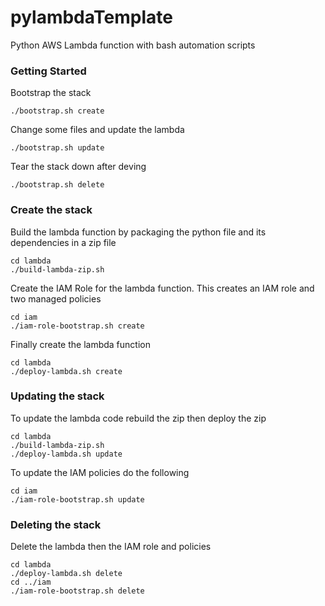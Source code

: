 # pylambdaTemplate
Python AWS Lambda function with bash automation scripts

### Getting Started

Bootstrap the stack
```
./bootstrap.sh create
```
Change some files and update the lambda
```
./bootstrap.sh update
```
Tear the stack down after deving
```
./bootstrap.sh delete
```

### Create the stack

Build the lambda function by packaging the python file and its dependencies in a zip file  
```
cd lambda
./build-lambda-zip.sh
```

Create the IAM Role for the lambda function. This creates an IAM role and two managed policies  
```
cd iam
./iam-role-bootstrap.sh create
```

Finally create the lambda function
```
cd lambda
./deploy-lambda.sh create
```

### Updating the stack

To update the lambda code rebuild the zip then deploy the zip
```
cd lambda
./build-lambda-zip.sh
./deploy-lambda.sh update
```

To update the IAM policies do the following  
```
cd iam
./iam-role-bootstrap.sh update
```

### Deleting the stack

Delete the lambda then the IAM role and policies
```
cd lambda
./deploy-lambda.sh delete
cd ../iam
./iam-role-bootstrap.sh delete
```
